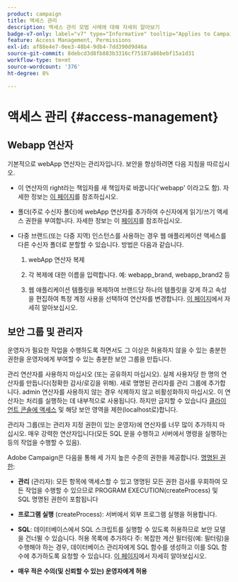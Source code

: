 ```yaml
---
product: campaign
title: 액세스 관리
description: 액세스 관리 모범 사례에 대해 자세히 알아보기
badge-v7-only: label="v7" type="Informative" tooltip="Applies to Campaign Classic v7 only"
feature: Access Management, Permissions
exl-id: af88e4e7-0ee3-48b4-9db4-7dd390d9d46a
source-git-commit: 8debcd3d8fb883b3316cf75187a86bebf15a1d31
workflow-type: tm+mt
source-wordcount: '376'
ht-degree: 8%

---
```


# 액세스 관리 {#access-management}



## Webapp 연산자

기본적으로 webApp 연산자는 관리자입니다. 보안을 향상하려면 다음 지침을 따르십시오.

* 이 연산자의 right라는 책임자를 새 책임자로 바꿉니다(&#39;webapp&#39; 이라고도 함). 자세한 정보는 [이 페이지](../../platform/using/access-management.md)를 참조하십시오.

* 폴더(주로 수신자 폴더)에 webApp 연산자를 추가하여 수신자에게 읽기/쓰기 액세스 권한을 부여합니다. 자세한 정보는 이 [페이지](../../platform/using/access-management.md)를 참조하십시오.

* 다중 브랜드(또는 다중 지역) 인스턴스를 사용하는 경우 웹 애플리케이션 액세스를 다른 수신자 폴더로 분할할 수 있습니다. 방법은 다음과 같습니다.

   1. webApp 연산자 복제

   1. 각 복제에 대한 이름을 입력합니다. 예: webapp_brand, webapp_brand2 등

   1. 웹 애플리케이션 템플릿을 복제하여 브랜드당 하나의 템플릿을 갖게 하고 속성을 편집하여 특정 계정 사용을 선택하여 연산자를 변경합니다.  [이 페이지](../../web/using/defining-web-forms-properties.md)에서 자세히 알아보십시오.

## 보안 그룹 및 관리자

운영자가 필요한 작업을 수행하도록 하면서도 그 이상은 허용하지 않을 수 있는 충분한 권한을 운영자에게 부여할 수 있는 충분한 보안 그룹을 만듭니다.

관리 연산자를 사용하지 마십시오 (또는 공유하지 마십시오). 실제 사용자당 한 명의 연산자를 만듭니다(정확한 감사/로깅을 위해). 새로 명명된 관리자를 관리 그룹에 추가합니다. admin 연산자를 사용하지 않는 경우 삭제하지 않고 비활성화하지 마십시오. 이 연산자는 처리를 실행하는 데 내부적으로 사용됩니다. 하지만 금지할 수 있습니다 [클라이언트 콘솔에 액세스](../../platform/using/access-management.md) 및 해당 보안 영역을 제한(localhost로)합니다.

관리자 그룹(또는 관리자 지정 권한이 있는 운영자)에 연산자를 너무 많이 추가하지 마십시오. 매우 강력한 연산자입니다(모든 SQL 문을 수행하고 서버에서 명령을 실행하는 등의 작업을 수행할 수 있음).

Adobe Campaign은 다음을 통해 세 가지 높은 수준의 권한을 제공합니다. [명명된 권한](../../platform/using/access-management.md#named-rights):

* **관리** (관리자): 모든 항목에 액세스할 수 있고 명명된 모든 권한 검사를 우회하여 모든 작업을 수행할 수 있으므로 PROGRAM EXECUTION(createProcess) 및 SQL 명명된 권한이 포함됩니다

* **프로그램 실행** (createProcess): 서버에서 외부 프로그램 실행을 허용합니다.

* **SQL**: 데이터베이스에서 SQL 스크립트를 실행할 수 있도록 허용하므로 보안 모델을 건너뛸 수 있습니다. 허용 목록에 추가하다 주: 복잡한 계산 필터링(예: 필터링)을 수행해야 하는 경우, 데이터베이스 관리자에게 SQL 함수를 생성하고 이를 SQL 함수에 추가하도록 요청할 수 있습니다. [이 페이지](../../installation/using/scripting-coding-guidelines.md)에서 자세히 알아보십시오.

* **매우 적은 수의(및 신뢰할 수 있는) 운영자에게 허용**

